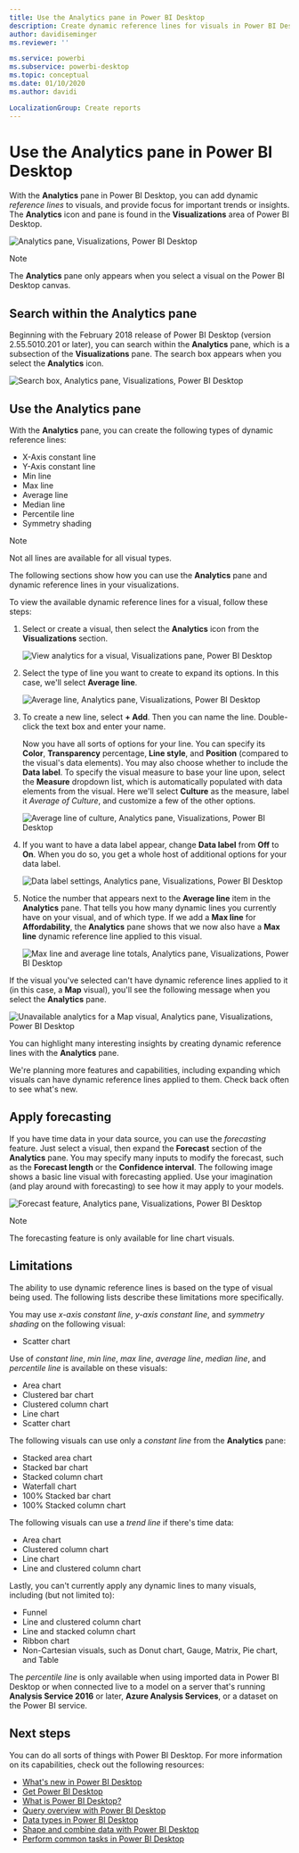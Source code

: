 ```yaml
---
title: Use the Analytics pane in Power BI Desktop
description: Create dynamic reference lines for visuals in Power BI Desktop
author: davidiseminger
ms.reviewer: ''

ms.service: powerbi
ms.subservice: powerbi-desktop
ms.topic: conceptual
ms.date: 01/10/2020
ms.author: davidi

LocalizationGroup: Create reports
---
```

# Use the Analytics pane in Power BI Desktop

With the **Analytics** pane in Power BI Desktop, you can add dynamic *reference lines* to visuals, and provide focus for important trends or insights. The **Analytics** icon and pane is found in the **Visualizations** area of Power BI Desktop.

![Analytics pane, Visualizations, Power BI Desktop](media/desktop-analytics-pane/analytics-pane_1.png)

> [!NOTE]
> The **Analytics** pane only appears when you select a visual on the Power BI Desktop canvas.

## Search within the Analytics pane

Beginning with the February 2018 release of Power BI Desktop (version 2.55.5010.201 or later), you can search within the **Analytics** pane, which is a subsection of the **Visualizations** pane. The search box appears when you select the **Analytics** icon.

![Search box, Analytics pane, Visualizations, Power BI Desktop](media/desktop-analytics-pane/analytics-pane_1b.png)

## Use the Analytics pane

With the **Analytics** pane, you can create the following types of dynamic reference lines:

* X-Axis constant line
* Y-Axis constant line
* Min line
* Max line
* Average line
* Median line
* Percentile line
* Symmetry shading

> [!NOTE]
> Not all lines are available for all visual types.

The following sections show how you can use the **Analytics** pane and dynamic reference lines in your visualizations.

To view the available dynamic reference lines for a visual, follow these steps:

1. Select or create a visual, then select the **Analytics** icon from the **Visualizations** section.

    ![View analytics for a visual, Visualizations pane, Power BI Desktop](media/desktop-analytics-pane/analytics-pane_2.png)

2. Select the type of line you want to create to expand its options. In this case, we'll select **Average line**.

    ![Average line, Analytics pane, Visualizations, Power BI Desktop](media/desktop-analytics-pane/analytics-pane_3.png)

3. To create a new line, select **+&nbsp;Add**. Then you can name the line. Double-click the text box and enter your name.

    Now you have all sorts of options for your line. You can specify its **Color**, **Transparency** percentage, **Line style**, and **Position** (compared to the visual's data elements). You may also choose whether to include the **Data label**. To specify the visual measure to base your line upon, select the **Measure** dropdown list, which is automatically populated with data elements from the visual. Here we'll select **Culture** as the measure, label it *Average of Culture*, and customize a few of the other options.

    ![Average line of culture, Analytics pane, Visualizations, Power BI Desktop](media/desktop-analytics-pane/analytics-pane_4.png)

4. If you want to have a data label appear, change **Data label** from **Off** to **On**. When you do so, you get a whole host of additional options for your data label.

    ![Data label settings, Analytics pane, Visualizations, Power BI Desktop](media/desktop-analytics-pane/analytics-pane_5.png)

5. Notice the number that appears next to the **Average line** item in the **Analytics** pane. That tells you how many dynamic lines you currently have on your visual, and of which type. If we add a **Max line** for **Affordability**, the **Analytics** pane shows that we now also have a **Max line** dynamic reference line applied to this visual.

    ![Max line and average line totals, Analytics pane, Visualizations, Power BI Desktop](media/desktop-analytics-pane/analytics-pane_6.png)

If the visual you've selected can't have dynamic reference lines applied to it (in this case, a **Map** visual), you'll see the following message when you select the **Analytics** pane.

![Unavailable analytics for a Map visual, Analytics pane, Visualizations, Power BI Desktop](media/desktop-analytics-pane/analytics-pane_7.png)

You can highlight many interesting insights by creating dynamic reference lines with the **Analytics** pane.

We're planning more features and capabilities, including expanding which visuals can have dynamic reference lines applied to them. Check back often to see what's new.

## Apply forecasting

If you have time data in your data source, you can use the *forecasting* feature. Just select a visual, then expand the **Forecast** section of the **Analytics** pane. You may specify many inputs to modify the forecast, such as the **Forecast length** or the **Confidence interval**. The following image shows a basic line visual with forecasting applied. Use your imagination (and play around with forecasting) to see how it may apply to your models.

![Forecast feature, Analytics pane, Visualizations, Power BI Desktop](media/desktop-analytics-pane/analytics-pane_8.png)

> [!NOTE]
> The forecasting feature is only available for line chart visuals.

## Limitations

The ability to use dynamic reference lines is based on the type of visual being used. The following lists describe these limitations more specifically.

You may use *x-axis constant line*, *y-axis constant line*, and *symmetry shading* on the following visual:

* Scatter chart

Use of *constant line*, *min line*, *max line*, *average line*, *median line*, and *percentile line* is available on these visuals:

* Area chart
* Clustered bar chart
* Clustered column chart
* Line chart
* Scatter chart

The following visuals can use only a *constant line* from the **Analytics** pane:

* Stacked area chart
* Stacked bar chart
* Stacked column chart
* Waterfall chart
* 100% Stacked bar chart
* 100% Stacked column chart

The following visuals can use a *trend line* if there's time data:

* Area chart
* Clustered column chart
* Line chart
* Line and clustered column chart

Lastly, you can't currently apply any dynamic lines to many visuals, including (but not limited to):

* Funnel
* Line and clustered column chart
* Line and stacked column chart
* Ribbon chart
* Non-Cartesian visuals, such as Donut chart, Gauge, Matrix, Pie chart, and Table

The *percentile line* is only available when using imported data in Power BI Desktop or when connected live to a model on a server that's running **Analysis Service 2016** or later, **Azure Analysis Services**, or a dataset on the Power BI service.

## Next steps

You can do all sorts of things with Power BI Desktop. For more information on its capabilities, check out the following resources:

* [What's new in Power BI Desktop](desktop-latest-update.md)
* [Get Power BI Desktop](desktop-get-the-desktop.md)
* [What is Power BI Desktop?](desktop-what-is-desktop.md)
* [Query overview with Power BI Desktop](desktop-query-overview.md)
* [Data types in Power BI Desktop](desktop-data-types.md)
* [Shape and combine data with Power BI Desktop](desktop-shape-and-combine-data.md)
* [Perform common tasks in Power BI Desktop](desktop-common-query-tasks.md)
